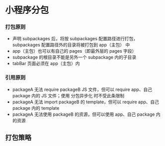 # 小程序分包

### 打包原则
+ 声明 subpackages 后，将按 subpackages 配置路径进行打包，subpackages 配置路径外的目录将被打包到 app（主包） 中
+ app（主包）也可以有自己的 pages（即最外层的 pages 字段）
+ subpackage 的根目录不能是另外一个 subpackage 内的子目录
+ tabBar 页面必须在 app（主包）内

### 引用原则
+ packageA 无法 require packageB JS 文件，但可以 require app、自己 package 内的 JS 文件；使用 分包异步化 时不受此条限制
+ packageA 无法 import packageB 的 template，但可以 require app、自己 package 内的 template
+ packageA 无法使用 packageB 的资源，但可以使用 app、自己 package 内的资源


## 打包策略
